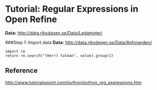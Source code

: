 Tutorial: Regular Expressions in Open Refine
===============================


__Data:__ http://data.riksdagen.se/Data/Ledamoter/

###Step 1: Import data
__Data:__ http://data.riksdagen.se/Data/Anforanden/



<pre><code>import re
return re.search("(Herr) talman", value).group(1)
</code></pre>


Reference
---------
http://www.tutorialspoint.com/python/python_reg_expressions.htm
